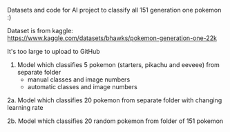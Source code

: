 Datasets and code for AI project to classify all 151 generation one pokemon :)

Dataset is from kaggle:
https://www.kaggle.com/datasets/bhawks/pokemon-generation-one-22k

It's too large to upload to GitHub

1. Model which classifies 5 pokemon (starters, pikachu and eeveee) from separate folder
   * manual classes and image numbers
   * automatic classes and image numbers
      
2a. Model which classifies 20 pokemon from separate folder with changing learning rate
 
2b. Model which classifies 20 random pokemon from folder of 151 pokemon  
